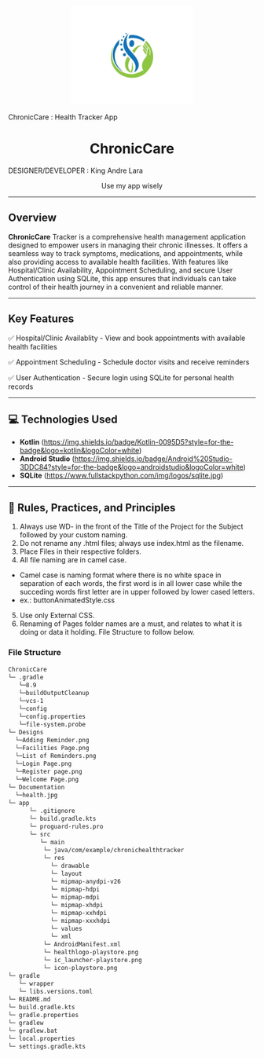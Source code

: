 
 <p style="text-align: center;">
   <img src="Documentation/health.jpg" alt="Logo" width="250">
 </p>
 
 ChronicCare : Health Tracker App
 <h1 style="text-align: center;">ChronicCare </h1>
 
 DESIGNER/DEVELOPER : King Andre Lara
 <p style="text-align: center;">
  Use my app wisely
 </p>

 <hr>
 
 ## **Overview**
 **ChronicCare** Tracker is a comprehensive health management application designed to empower users in managing their chronic illnesses. It offers a seamless way to track symptoms, medications, and appointments, while also providing access to available health facilities. With features like Hospital/Clinic Availability, Appointment Scheduling, and secure User Authentication using SQLite, this app ensures that individuals can take control of their health journey in a convenient and reliable manner.
 
 <hr>
 
 ## **Key Features**
✅ Hospital/Clinic Availablity - View and book appointments with available health facilities

✅ Appointment Scheduling - Schedule doctor visits and receive reminders

✅ User Authentication - Secure login using SQLite for personal health records


 
 <hr>
 
 ## 💻 **Technologies Used**
 - **Kotlin** (https://img.shields.io/badge/Kotlin-0095D5?style=for-the-badge&logo=kotlin&logoColor=white)
 - **Android Studio** (https://img.shields.io/badge/Android%20Studio-3DDC84?style=for-the-badge&logo=androidstudio&logoColor=white)
 - **SQLite** (https://www.fullstackpython.com/img/logos/sqlite.jpg)
 <hr>

 ## 📜 **Rules, Practices, and Principles**
 
 1. Always use WD- in the front of the Title of the Project for the Subject followed by your custom naming.
 2. Do not rename any .html files; always use index.html as the filename.
 3. Place Files in their respective folders.
 4. All file naming are in camel case.
  * Camel case is naming format where there is no white space in separation of each words, the first word is in all lower case while the succeding words first letter are in upper followed by lower cased letters.
  * ex.: buttonAnimatedStyle.css
 5. Use only External CSS.
 6. Renaming of Pages folder names are a must, and relates to what it is doing or data it holding. 
 File Structure to follow below.

 ### File Structure
 ```
 ChronicCare
 └─ .gradle
    └─8.9
    └─buildOutputCleanup
    └─vcs-1
    └─config
    └─config.properties
    └─file-system.probe
 └─ Designs
   └─Adding Reminder.png
   └─Facilities Page.png
   └─List of Reminders.png
   └─Login Page.png
   └─Register page.png
   └─Welcome Page.png
 └─ Documentation
   └─health.jpg
 └─ app
       └─ .gitignore
       └─ build.gradle.kts
       └─ proguard-rules.pro
       └─ src
          └─ main
           └─ java/com/example/chronichealthtracker
           └─ res
             └─ drawable
             └─ layout
             └─ mipmap-anydpi-v26
             └─ mipmap-hdpi
             └─ mipmap-mdpi
             └─ mipmap-xhdpi
             └─ mipmap-xxhdpi
             └─ mipmap-xxxhdpi
             └─ values
             └─ xml
           └─ AndroidManifest.xml
           └─ healthlogo-playstore.png
           └─ ic_launcher-playstore.png
           └─ icon-playstore.png
 └─ gradle
    └─ wrapper
    └─ libs.versions.toml
 └─ README.md
 └─ build.gradle.kts
 └─ gradle.properties
 └─ gradlew
 └─ gradlew.bat
 └─ local.properties
 └─ settings.gradle.kts
